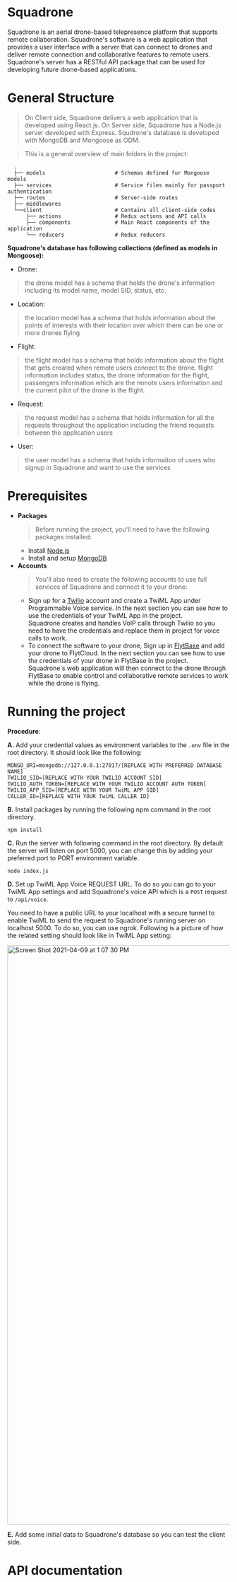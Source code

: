 # Squadrone
Squadrone is an aerial drone-based telepresence platform that supports remote collaboration. Squadrone's software is a web application that provides a user interface with a server that can connect to drones and deliver remote connection and collaborative features to remote users. Squadrone's server has a RESTful API package that can be used for developing future drone-based applications.
# General Structure
> On Client side, Squadrone delivers a web application that is developed using React.js. On Server side, Squadrone has a Node.js server developed with Express. Squdrone's database is developed with MongoDB and Mongoose as ODM.

> This is a general overview of main folders in the project:
```
  .
  ├── models                      # Schemas defined for Mongoose models
  ├── services                    # Service files mainly for passport authentication
  ├── routes                      # Server-side routes
  ├── middlewares
  └──client                       # Contains all client-side codes
      ├── actions                 # Redux actions and API calls
      ├── components              # Main React components of the application
      └── reducers                # Redux reducers 
```
**Squadrone's database has following collections (defined as models in Mongoose):**  
* Drone: 
> the drone model has a schema that holds the drone's information including its model name, model SID, status, etc.
* Location: 
> the location model has a schema that holds information about the points of interests with their location over which there can be one or more drones flying
* Flight: 
> the flight model has a schema that holds information about the flight that gets created when remote users connect to the drone. flight information includes status, the drone information for the flight, passengers information which are the remote users information and the current pilot of the drone in the flight.
* Request: 
> the request model has a schema that holds information for all the requests throughout the application including the friend requests between the application users
* User: 
> the user model has a schema that holds informaiton of users who signup in Squadrone and want to use the services

# Prerequisites
* **Packages**
  > Before running the project, you'll need to have the following packages installed:
  * Install [Node.js](https://nodejs.org/en/)
  * Install and setup [MongoDB](https://www.mongodb.com/)
* **Accounts**
  > You'll also need to create the following accounts to use full services of Squadrone and connect it to your drone:
  * Sign up for a [Twilio](https://www.twilio.com/) account and create a TwiML App under Programmable Voice service. In the next section you can see how to use the credentials of your TwiML App in the project.  
  Squadrone creates and handles VoIP calls through Twilio so you need to have the credentials and replace them in project for voice calls to work.
  * To connect the software to your drone, Sign up in [FlytBase](https://flytbase.com/flytcloud/) and add your drone to FlytCloud.  In the next section you can see how to use the credentials of your drone in FlytBase in the project.  
  Squadrone's web application will then connect to the drone through FlytBase to enable control and collaborative remote services to work while the drone is flying.
# Running the project
**Procedure**: 

**A.** Add your credential values as environment variables to the `.env` file in the root directory. It should look like the following:
```
MONGO_URI=mongodb://127.0.0.1:27017/[REPLACE WITH PREFERRED DATABASE NAME]
TWILIO_SID=[REPLACE WITH YOUR TWILIO ACCOUNT SID]
TWILIO_AUTH_TOKEN=[REPLACE WITH YOUR TWILIO ACCOUNT AUTH TOKEN]
TWILIO_APP_SID=[REPLACE WITH YOUR TwiML APP SID]
CALLER_ID=[REPLACE WITH YOUR TwiML CALLER ID]
```
**B.** Install packages by running the following npm command in the root directory.  
``` 
npm install
```
**C.** Run the server with following command in the root directory. By default the server will listen on port 5000, you can change this by adding your preferred port to PORT environment variable.  
```
node index.js
```
**D.** Set up TwiML App Voice REQUEST URL. To do so you can go to your TwiML App settings and add Squadrone's voice API which is a `POST` request to `/api/voice`.   

You need to have a public URL to your localhost with a secure tunnel to enable TwiML to send the request to Squadrone's running server on localhost 5000. To do so, you can use ngrok. Following is a picture of how the related setting should look like in TwiML App setting:

<img width="1311" alt="Screen Shot 2021-04-09 at 1 07 30 PM" src="https://user-images.githubusercontent.com/76855437/114216647-db9f4580-996f-11eb-88c1-82265f715958.png">

**E.** Add some initial data to Squadrone's database so you can test the client side. 
# API documentation
